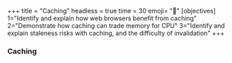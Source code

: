 +++
title = "Caching"
headless = true
time = 30
emoji= "📖"
[objectives]
    1="Identify and explain how web browsers benefit from caching"
    2="Demonstrate how caching can trade memory for CPU"
    3="Identify and explain staleness risks with caching, and the difficulty of invalidation"
+++

### Caching
